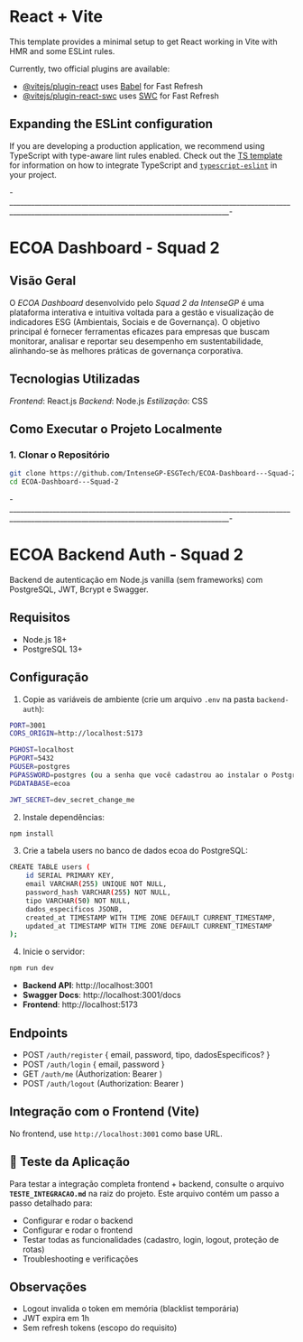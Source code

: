 # React + Vite

This template provides a minimal setup to get React working in Vite with HMR and some ESLint rules.

Currently, two official plugins are available:

- [@vitejs/plugin-react](https://github.com/vitejs/vite-plugin-react/blob/main/packages/plugin-react) uses [Babel](https://babeljs.io/) for Fast Refresh
- [@vitejs/plugin-react-swc](https://github.com/vitejs/vite-plugin-react/blob/main/packages/plugin-react-swc) uses [SWC](https://swc.rs/) for Fast Refresh

## Expanding the ESLint configuration

If you are developing a production application, we recommend using TypeScript with type-aware lint rules enabled. Check out the [TS template](https://github.com/vitejs/vite/tree/main/packages/create-vite/template-react-ts) for information on how to integrate TypeScript and [`typescript-eslint`](https://typescript-eslint.io) in your project.


-___________________________________________________________________________________________________________________________________________-


# ECOA Dashboard - Squad 2

##  Visão Geral

O *ECOA Dashboard* desenvolvido pelo *Squad 2 da IntenseGP* 
é uma plataforma interativa e intuitiva voltada para a gestão 
e visualização de indicadores ESG (Ambientais, Sociais e de Governança).
 O objetivo principal é fornecer ferramentas eficazes para empresas que
 buscam monitorar, analisar e reportar seu desempenho em sustentabilidade,
 alinhando-se às melhores práticas de governança corporativa.

##  Tecnologias Utilizadas

*Frontend*: React.js
*Backend*: Node.js
*Estilização*: CSS

##  Como Executar o Projeto Localmente

### 1. Clonar o Repositório

```bash
git clone https://github.com/IntenseGP-ESGTech/ECOA-Dashboard---Squad-2.git
cd ECOA-Dashboard---Squad-2
```

-___________________________________________________________________________________________________________________________________________-


# ECOA Backend Auth - Squad 2

Backend de autenticação em Node.js vanilla (sem frameworks) com PostgreSQL, JWT, Bcrypt e Swagger.

## Requisitos
- Node.js 18+
- PostgreSQL 13+

## Configuração
1. Copie as variáveis de ambiente (crie um arquivo `.env` na pasta `backend-auth`):
```bash
PORT=3001
CORS_ORIGIN=http://localhost:5173

PGHOST=localhost
PGPORT=5432
PGUSER=postgres
PGPASSWORD=postgres (ou a senha que você cadastrou ao instalar o Postgre)
PGDATABASE=ecoa

JWT_SECRET=dev_secret_change_me
```

2. Instale dependências:
```bash
npm install
```

3. Crie a tabela users no banco de dados ecoa do PostgreSQL:
```bash
CREATE TABLE users (
    id SERIAL PRIMARY KEY,
    email VARCHAR(255) UNIQUE NOT NULL,
    password_hash VARCHAR(255) NOT NULL,
    tipo VARCHAR(50) NOT NULL,
    dados_especificos JSONB,
    created_at TIMESTAMP WITH TIME ZONE DEFAULT CURRENT_TIMESTAMP,
    updated_at TIMESTAMP WITH TIME ZONE DEFAULT CURRENT_TIMESTAMP
);
```

4. Inicie o servidor:
```bash
npm run dev
```

- **Backend API**: http://localhost:3001
- **Swagger Docs**: http://localhost:3001/docs
- **Frontend**: http://localhost:5173

## Endpoints
- POST `/auth/register` { email, password, tipo, dadosEspecificos? }
- POST `/auth/login` { email, password }
- GET  `/auth/me` (Authorization: Bearer <token>)
- POST `/auth/logout` (Authorization: Bearer <token>)

## Integração com o Frontend (Vite)
No frontend, use `http://localhost:3001` como base URL.

## 🧪 Teste da Aplicação
Para testar a integração completa frontend + backend, consulte o arquivo **`TESTE_INTEGRACAO.md`** na raiz do projeto. Este arquivo contém um passo a passo detalhado para:

- Configurar e rodar o backend
- Configurar e rodar o frontend  
- Testar todas as funcionalidades (cadastro, login, logout, proteção de rotas)
- Troubleshooting e verificações

## Observações
- Logout invalida o token em memória (blacklist temporária)
- JWT expira em 1h
- Sem refresh tokens (escopo do requisito)
